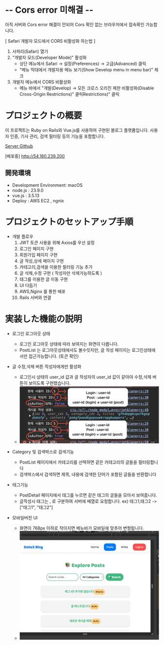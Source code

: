 # -- Cors error 미해결 -- 
아직 서버와 Cors error 해결이 안되어 Cors 확인 없는 브라우저에서 접속확인 가능합니다.

[ Safari 개발자 모드에서 CORS 비활성화 하는법 ]
1. 사파리(Safari) 열기
2. "개발자 모드(Developer Mode)" 활성화
    * 상단 메뉴에서 Safari → 설정(Preferences) → 고급(Advanced) 클릭
    * "메뉴 막대에서 개발자용 메뉴 보기(Show Develop menu in menu bar)" 체크
3. 개발자 메뉴에서 CORS 비활성화
    * 메뉴 바에서 "개발(Develop) → 모든 크로스 오리진 제한 비활성화(Disable Cross-Origin Restrictions)" 클릭Restrictions)" 클릭

# プロジェクトの概要
이 프로젝트는 Ruby on Rails와 Vue.js를 사용하여 구현된 블로그 플랫폼입니다. 사용자 인증, 기사 관리, 검색 필터링 등의 기능을 포함합니다.

[Server Github](https://github.com/SonMyeongJin/DataX_Project_Server-)


[배포중]
http://54.180.239.200

## 開発環境
- Development Environment: macOS
- node.js : 23.9.0
- vue.js : 3.5.13
- Deploy : AWS EC2 , ngnix

# プロジェクトのセットアップ手順

- 개발 플로우
    1. JWT 토큰 사용을 위해 Axios를 우선 설정
    2. 로그인 페이지 구현
    3. 회원가입 페이지 구현
    4. 글 작성,상세 페이지 구현
    5. 카테고리,검색을 이용한 필터링 기능 추가
    6. 글 삭제,수정 구현 ( 작성자만 삭제가능하도록 )
    7. 태그를 이용한 글 이동 구현
    8. UI 다듬기
    9. AWS,Nginx 를 통한 배포 
    10. Rails 서버와 연결

# 実装した機能の説明

- 로그인 로그아웃 상태
    - 로그인 로그아웃 상태에 따라 보여지는 화면이 다릅니다.
    - PostList 는 로그아웃상태에서도 볼수잇지만, 글 작성 페이지는 로그인상태에서만 접근가능합니다. (토큰 확인)

- 글 수정,삭제 버튼 작성자에게만 활성화
    - 로그인시 상태의 user_id 값과 글 작성자의 user_id 값이 같아야 수정,삭제 버튼이 보이도록 구현했습니다.
    - ![](/assets/img/posts/post/datax_post.jpeg)

- Category 및 검색박스로 검색기능
    - PostList 페이지에서 카테고리를 선택하면 같은 카테고리의 글들을 필터링합니다
    - 검색박스에서 검색하면 제목, 내용에 검색한 단어가 포함된 글들을 반환합니다

- 태그기능
    - PostDetail 페이지에서 태그를 누르면 같은 태그의 글들을 모아서 보여줍니다.
    - 글작성시 태그는 , 로 구분하여 서버에 배열로 요청합니다.
    ex) 태그1,태그2 -> ["태그1", "태그2"]

- 모바일버전 UI
    - 화면이 768px 이하로 작아지면 메뉴바가 모바일에 맞추어 변형됩니다.
    - ![](/assets/img/posts/post/datax_mobile.gif)
